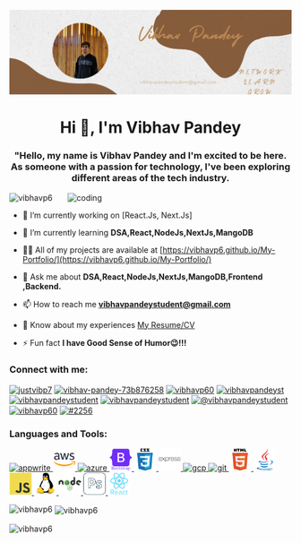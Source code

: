 ![logo](https://github.com/vibhavp6/vibhavp6/blob/main/Vibhav.png)

<h1 align="center">Hi 👋, I'm Vibhav Pandey</h1>
<h3 align="center">"Hello, my name is Vibhav Pandey and I'm excited to be here. As someone with a passion for technology, I've been exploring different areas of the tech industry.</h3>

<img align = "right" alt ="coding" width  = "400" src = "https://user-images.githubusercontent.com/74038190/212750147-854a394f-fee9-4080-9770-78a4b7ece53f.gif">

<p align="left"> <img src="https://komarev.com/ghpvc/?username=vibhavp6&label=Profile%20views&color=0e75b6&style=flat" alt="vibhavp6" /> </p>

- 🔭 I’m currently working on [React.Js, Next.Js]

- 🌱 I’m currently learning **DSA,React,NodeJs,NextJs,MangoDB**

- 👨‍💻 All of my projects are available at [https://vibhavp6.github.io/My-Portfolio/](https://vibhavp6.github.io/My-Portfolio/)

- 💬 Ask me about **DSA,React,NodeJs,NextJs,MangoDB,Frontend ,Backend.**

- 📫 How to reach me **vibhavpandeystudent@gmail.com**

- 📄 Know about my experiences [My Resume/CV](https://drive.google.com/file/d/18adrKdtxRnCJ3l7DfQEt__1m_A3gMzM4/view?usp=drive_link)

- ⚡ Fun fact **I have Good Sense of Humor😉!!!**

<h3 align="left">Connect with me:</h3>
<p align="left">
<a href="https://twitter.com/justvibp7" target="blank"><img align="center" src="https://raw.githubusercontent.com/rahuldkjain/github-profile-readme-generator/master/src/images/icons/Social/twitter.svg" alt="justvibp7" height="30" width="40" /></a>
<a href="https://linkedin.com/in/vibhav-pandey-73b876258" target="blank"><img align="center" src="https://raw.githubusercontent.com/rahuldkjain/github-profile-readme-generator/master/src/images/icons/Social/linked-in-alt.svg" alt="vibhav-pandey-73b876258" height="30" width="40" /></a>
<a href="https://instagram.com/vibhavp60" target="blank"><img align="center" src="https://raw.githubusercontent.com/rahuldkjain/github-profile-readme-generator/master/src/images/icons/Social/instagram.svg" alt="vibhavp60" height="30" width="40" /></a>
<a href="https://www.codechef.com/users/vibhavpandeyst" target="blank"><img align="center" src="https://cdn.jsdelivr.net/npm/simple-icons@3.1.0/icons/codechef.svg" alt="vibhavpandeyst" height="30" width="40" /></a>
<a href="https://codeforces.com/profile/vibhavpandeystudent" target="blank"><img align="center" src="https://raw.githubusercontent.com/rahuldkjain/github-profile-readme-generator/master/src/images/icons/Social/codeforces.svg" alt="vibhavpandeystudent" height="30" width="40" /></a>
<a href="https://www.leetcode.com/vibhavpandeystudent" target="blank"><img align="center" src="https://raw.githubusercontent.com/rahuldkjain/github-profile-readme-generator/master/src/images/icons/Social/leet-code.svg" alt="vibhavpandeystudent" height="30" width="40" /></a>
<a href="https://www.hackerearth.com/@vibhavpandeystudent" target="blank"><img align="center" src="https://raw.githubusercontent.com/rahuldkjain/github-profile-readme-generator/master/src/images/icons/Social/hackerearth.svg" alt="@vibhavpandeystudent" height="30" width="40" /></a>
<a href="https://auth.geeksforgeeks.org/user/vibhavp60" target="blank"><img align="center" src="https://raw.githubusercontent.com/rahuldkjain/github-profile-readme-generator/master/src/images/icons/Social/geeks-for-geeks.svg" alt="vibhavp60" height="30" width="40" /></a>
<a href="https://discord.gg/#2256" target="blank"><img align="center" src="https://raw.githubusercontent.com/rahuldkjain/github-profile-readme-generator/master/src/images/icons/Social/discord.svg" alt="#2256" height="30" width="40" /></a>
</p>

<h3 align="left">Languages and Tools:</h3>
<p align="left"> <a href="https://appwrite.io" target="_blank" rel="noreferrer"> <img src="https://www.vectorlogo.zone/logos/appwriteio/appwriteio-icon.svg" alt="appwrite" width="40" height="40"/> </a> <a href="https://aws.amazon.com" target="_blank" rel="noreferrer"> <img src="https://raw.githubusercontent.com/devicons/devicon/master/icons/amazonwebservices/amazonwebservices-original-wordmark.svg" alt="aws" width="40" height="40"/> </a> <a href="https://azure.microsoft.com/en-in/" target="_blank" rel="noreferrer"> <img src="https://www.vectorlogo.zone/logos/microsoft_azure/microsoft_azure-icon.svg" alt="azure" width="40" height="40"/> </a> <a href="https://getbootstrap.com" target="_blank" rel="noreferrer"> <img src="https://raw.githubusercontent.com/devicons/devicon/master/icons/bootstrap/bootstrap-plain-wordmark.svg" alt="bootstrap" width="40" height="40"/> </a> <a href="https://www.w3schools.com/css/" target="_blank" rel="noreferrer"> <img src="https://raw.githubusercontent.com/devicons/devicon/master/icons/css3/css3-original-wordmark.svg" alt="css3" width="40" height="40"/> </a> <a href="https://expressjs.com" target="_blank" rel="noreferrer"> <img src="https://raw.githubusercontent.com/devicons/devicon/master/icons/express/express-original-wordmark.svg" alt="express" width="40" height="40"/> </a> <a href="https://cloud.google.com" target="_blank" rel="noreferrer"> <img src="https://www.vectorlogo.zone/logos/google_cloud/google_cloud-icon.svg" alt="gcp" width="40" height="40"/> </a> <a href="https://git-scm.com/" target="_blank" rel="noreferrer"> <img src="https://www.vectorlogo.zone/logos/git-scm/git-scm-icon.svg" alt="git" width="40" height="40"/> </a> <a href="https://www.w3.org/html/" target="_blank" rel="noreferrer"> <img src="https://raw.githubusercontent.com/devicons/devicon/master/icons/html5/html5-original-wordmark.svg" alt="html5" width="40" height="40"/> </a> <a href="https://www.java.com" target="_blank" rel="noreferrer"> <img src="https://raw.githubusercontent.com/devicons/devicon/master/icons/java/java-original.svg" alt="java" width="40" height="40"/> </a> <a href="https://developer.mozilla.org/en-US/docs/Web/JavaScript" target="_blank" rel="noreferrer"> <img src="https://raw.githubusercontent.com/devicons/devicon/master/icons/javascript/javascript-original.svg" alt="javascript" width="40" height="40"/> </a> <a href="https://www.linux.org/" target="_blank" rel="noreferrer"> <img src="https://raw.githubusercontent.com/devicons/devicon/master/icons/linux/linux-original.svg" alt="linux" width="40" height="40"/> </a> <a href="https://nodejs.org" target="_blank" rel="noreferrer"> <img src="https://raw.githubusercontent.com/devicons/devicon/master/icons/nodejs/nodejs-original-wordmark.svg" alt="nodejs" width="40" height="40"/> </a> <a href="https://www.photoshop.com/en" target="_blank" rel="noreferrer"> <img src="https://raw.githubusercontent.com/devicons/devicon/master/icons/photoshop/photoshop-line.svg" alt="photoshop" width="40" height="40"/> </a> <a href="https://reactjs.org/" target="_blank" rel="noreferrer"> <img src="https://raw.githubusercontent.com/devicons/devicon/master/icons/react/react-original-wordmark.svg" alt="react" width="40" height="40"/> </a> </p>

<p><img align="left" src="https://github-readme-stats.vercel.app/api/top-langs?username=vibhavp6&show_icons=true&locale=en&layout=compact" alt="vibhavp6" /></p>

<p>&nbsp;<img align="center" src="https://github-readme-stats.vercel.app/api?username=vibhavp6&show_icons=true&locale=en" alt="vibhavp6" /></p>

<p><img align="center" src="https://github-readme-streak-stats.herokuapp.com/?user=vibhavp6&" alt="vibhavp6" /></p>
